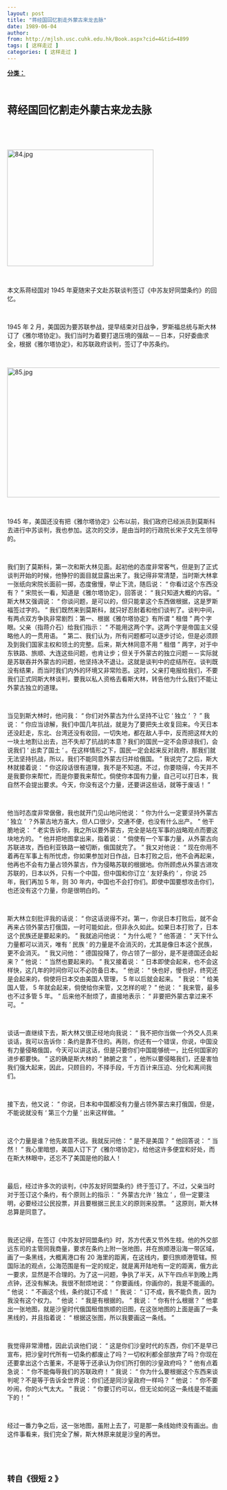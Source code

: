 ```yaml
---
layout: post
title: "蒋经国回忆割走外蒙古来龙去脉"
date: 1989-06-04
author: 
from: http://mjlsh.usc.cuhk.edu.hk/Book.aspx?cid=4&tid=4899
tags: [ 这样走过 ]
categories: [ 这样走过 ]
---
```


<div style="margin: 15px 10px 10px 0px;">
 <div>
  <span id="ctl00_ContentPlaceHolder1_chapter1_SubjectLabel" style="font-weight:bold;text-decoration:underline;">
   分类：
  </span>
 </div>
 <p class="p1">
  <b>
   <font size="5">
    <span class="s1">
    </span>
    <br/>
   </font>
  </b>
 </p>
 <p class="p2">
  <span class="s1">
   <b>
    <font size="5">
     蒋经国回忆割走外蒙古来龙去脉
    </font>
   </b>
  </span>
 </p>
 <p class="p1">
  <span class="s1">
  </span>
  <br/>
 </p>
 <p class="p1">
  <span class="s1">
  </span>
  <br/>
 </p>
 <p class="p3">
  <span class="s1">
   <img alt="84.jpg" border="0" height="270" src="/medias/contents/4899/84.jpg" width="340"/>
  </span>
 </p>
 <p class="p1">
  <span class="s1">
  </span>
  <br/>
 </p>
 <p class="p2">
  <span class="s1">
   本文系蒋经国对
  </span>
  <span class="s2">
   1945
  </span>
  <span class="s1">
   年夏随宋子文赴苏联谈判签订《中苏友好同盟条约》的回忆。
  </span>
 </p>
 <p class="p1">
  <span class="s1">
  </span>
  <br/>
 </p>
 <p class="p2">
  <span class="s2">
   1945
  </span>
  <span class="s1">
   年
  </span>
  <span class="s2">
   2
  </span>
  <span class="s1">
   月，美国因为要苏联参战，提早结束对日战争，罗斯福总统与斯大林订了《雅尔塔协定》。我们当时为着要打退压境的强敌－－日本，只好委曲求全，根据《雅尔塔协定》，和苏联政府谈判，签订了中苏条约。
  </span>
 </p>
 <p class="p1">
  <span class="s1">
  </span>
  <br/>
 </p>
 <p class="p3">
  <span class="s1">
   <img alt="85.jpg" border="0" height="301" src="/medias/contents/4899/85.jpg" width="500"/>
  </span>
 </p>
 <p class="p1">
  <span class="s1">
  </span>
  <br/>
 </p>
 <p class="p2">
  <span class="s2">
   1945
  </span>
  <span class="s1">
   年，美国还没有把《雅尔塔协定》公布以前，我们政府已经派员到莫斯科去进行中苏谈判，我也参加。这次的交涉，是由当时的行政院长宋子文先生领导的。
  </span>
 </p>
 <p class="p1">
  <span class="s1">
  </span>
  <br/>
 </p>
 <p class="p2">
  <span class="s1">
   我们到了莫斯科，第一次和斯大林见面。起初他的态度非常客气，但是到了正式谈判开始的时候，他狰狞的面目就显露出来了。我记得非常清楚，当时斯大林拿一张纸向宋院长面前一掷，态度傲慢，举止下流，随后说：
  </span>
  <span class="s2">
   “
  </span>
  <span class="s1">
   你看过这个东西没有？
  </span>
  <span class="s2">
   ”
  </span>
  <span class="s1">
   宋院长一看，知道是《雅尔塔协定》，回答说：
  </span>
  <span class="s2">
   “
  </span>
  <span class="s1">
   我只知道大概的内容。
  </span>
  <span class="s2">
   ”
  </span>
  <span class="s1">
   斯大林又强调说：
  </span>
  <span class="s2">
   “
  </span>
  <span class="s1">
   你谈问题，是可以的，但只能拿这个东西做根据，这是罗斯福签过字的。
  </span>
  <span class="s2">
   ”
  </span>
  <span class="s1">
   我们既然来到莫斯科，就只好忍耐着和他们谈判了。谈判中间，有两点双方争执非常剧烈：第一、根据《雅尔塔协定》有所谓
  </span>
  <span class="s2">
   “
  </span>
  <span class="s1">
   租借
  </span>
  <span class="s2">
   ”
  </span>
  <span class="s1">
   两个字眼。父亲（指蒋介石）给我们指示：
  </span>
  <span class="s2">
   “
  </span>
  <span class="s1">
   不能用这两个字。这两个字是帝国主义侵略他人的一贯用语。
  </span>
  <span class="s2">
   ”
  </span>
  <span class="s1">
   第二、我们认为，所有问题都可以逐步讨论，但是必须顾及到我们国家主权和领土的完整。后来，斯大林同意不用
  </span>
  <span class="s2">
   “
  </span>
  <span class="s1">
   租借
  </span>
  <span class="s2">
   ”
  </span>
  <span class="s1">
   两字，对于中东铁路、旅顺、大连这些问题，也肯让步；但关于外蒙古的独立问题－－实际就是苏联吞并外蒙古的问题，他坚持决不退让。这就是谈判中的症结所在。谈判既没有结果，而当时我们内外的环境又非常险恶。这时，父亲打电报给我们，不要我们正式同斯大林谈判，要我以私人资格去看斯大林，转告他为什么我们不能让外蒙古独立的道理。
  </span>
 </p>
 <p class="p1">
  <span class="s1">
  </span>
  <br/>
 </p>
 <p class="p2">
  <span class="s1">
   当见到斯大林时，他问我：
  </span>
  <span class="s2">
   “
  </span>
  <span class="s1">
   你们对外蒙古为什么坚持不让它
  </span>
  <span class="s2">
   ‘
  </span>
  <span class="s1">
   独立
  </span>
  <span class="s2">
   ’
  </span>
  <span class="s1">
   ？
  </span>
  <span class="s2">
   ”
  </span>
  <span class="s1">
   我说：
  </span>
  <span class="s2">
   “
  </span>
  <span class="s1">
   你应当谅解，我们中国几年抗战，就是为了要把失土收复回来。今天日本还没赶走，东北、台湾还没有收回，一切失地，都在敌人手中，反而把这样大的一块土地割让出去，岂不失却了抗战的本意？我们的国民一定不会原谅我们，会说我们
  </span>
  <span class="s2">
   ‘
  </span>
  <span class="s1">
   出卖了国土
  </span>
  <span class="s2">
   ’
  </span>
  <span class="s1">
   。在这样情形之下，国民一定会起来反对政府，那我们就无法坚持抗战，所以，我们不能同意外蒙古归并给俄国。
  </span>
  <span class="s2">
   ”
  </span>
  <span class="s1">
   我说完了之后，斯大林就接着说：
  </span>
  <span class="s2">
   “
  </span>
  <span class="s1">
   你这段话很有道理，我不是不知道。不过，你要晓得，今天并不是我要你来帮忙，而是你要我来帮忙。倘使你本国有力量，自己可以打日本，我自然不会提出要求。今天，你没有这个力量，还要讲这些话，就等于废话！
  </span>
  <span class="s2">
   ”
  </span>
 </p>
 <p class="p1">
  <span class="s1">
  </span>
  <br/>
 </p>
 <p class="p2">
  <span class="s1">
   他当时态度非常倨傲，我也就开门见山地问他说：
  </span>
  <span class="s2">
   “
  </span>
  <span class="s1">
   你为什么一定要坚持外蒙古
  </span>
  <span class="s2">
   ‘
  </span>
  <span class="s1">
   独立
  </span>
  <span class="s2">
   ’
  </span>
  <span class="s1">
   ？外蒙古地方虽大，但人口很少，交通不便，也没有什么出产。
  </span>
  <span class="s2">
   ”
  </span>
  <span class="s1">
   他干脆地说：
  </span>
  <span class="s2">
   “
  </span>
  <span class="s1">
   老实告诉你，我之所以要外蒙古，完全是站在军事的战略观点而要这块地方的。
  </span>
  <span class="s2">
   ”
  </span>
  <span class="s1">
   他并把地图拿出来，指着说：
  </span>
  <span class="s2">
   “
  </span>
  <span class="s1">
   倘使有一个军事力量，从外蒙古向苏联进攻，西伯利亚铁路一被切断，俄国就完了。
  </span>
  <span class="s2">
   ”
  </span>
  <span class="s1">
   我又对他说：
  </span>
  <span class="s2">
   “
  </span>
  <span class="s1">
   现在你用不着再在军事上有所忧虑，你如果参加对日作战，日本打败之后，他不会再起来，他再也不会有力量占领外蒙古，作为侵略苏联的根据地。你所顾虑从外蒙古进攻苏联的，日本以外，只有一个中国，但中国和你订立
  </span>
  <span class="s2">
   ‘
  </span>
  <span class="s1">
   友好条约
  </span>
  <span class="s2">
   ’
  </span>
  <span class="s1">
   ，你说
  </span>
  <span class="s2">
   25
  </span>
  <span class="s1">
   年，我们再加
  </span>
  <span class="s2">
   5
  </span>
  <span class="s1">
   年，则
  </span>
  <span class="s2">
   30
  </span>
  <span class="s1">
   年内，中国也不会打你们。即使中国要想攻击你们，也还没有这个力量，你是很明白的。
  </span>
  <span class="s2">
   ”
  </span>
 </p>
 <p class="p1">
  <span class="s1">
  </span>
  <br/>
 </p>
 <p class="p2">
  <span class="s1">
   斯大林立刻批评我的话说：
  </span>
  <span class="s2">
   “
  </span>
  <span class="s1">
   你这话说得不对。第一，你说日本打败后，就不会再来占领外蒙古打俄国，一时可能如此，但非永久如此。如果日本打败了，日本这个民族还是要起来的。
  </span>
  <span class="s2">
   ”
  </span>
  <span class="s1">
   我就追问他说：
  </span>
  <span class="s2">
   “
  </span>
  <span class="s1">
   为什么呢？
  </span>
  <span class="s2">
   ”
  </span>
  <span class="s1">
   他答道：
  </span>
  <span class="s2">
   “
  </span>
  <span class="s1">
   天下什么力量都可以消灭，唯有
  </span>
  <span class="s2">
   ‘
  </span>
  <span class="s1">
   民族
  </span>
  <span class="s2">
   ’
  </span>
  <span class="s1">
   的力量是不会消灭的，尤其是像日本这个民族，更不会消灭。
  </span>
  <span class="s2">
   ”
  </span>
  <span class="s1">
   我又问他：
  </span>
  <span class="s2">
   “
  </span>
  <span class="s1">
   德国投降了，你占领了一部分，是不是德国还会起来？
  </span>
  <span class="s2">
   ”
  </span>
  <span class="s1">
   他说：
  </span>
  <span class="s2">
   “
  </span>
  <span class="s1">
   当然也要起来的。
  </span>
  <span class="s2">
   ”
  </span>
  <span class="s1">
   我又接着说：
  </span>
  <span class="s2">
   “
  </span>
  <span class="s1">
   日本即使会起来，也不会这样快，这几年的时间你可以不必防备日本。
  </span>
  <span class="s2">
   ”
  </span>
  <span class="s1">
   他说：
  </span>
  <span class="s2">
   “
  </span>
  <span class="s1">
   快也好，慢也好，终究还是会起来的，倘使将日本交由美国人管理，
  </span>
  <span class="s2">
   5
  </span>
  <span class="s1">
   年以后就会起来。
  </span>
  <span class="s2">
   ”
  </span>
  <span class="s1">
   我说：
  </span>
  <span class="s2">
   “
  </span>
  <span class="s1">
   给美国人管，
  </span>
  <span class="s2">
   5
  </span>
  <span class="s1">
   年就会起来，倘使给你来管，又怎样的呢？
  </span>
  <span class="s2">
   ”
  </span>
  <span class="s1">
   他说：
  </span>
  <span class="s2">
   “
  </span>
  <span class="s1">
   我来管，最多也不过多管
  </span>
  <span class="s2">
   5
  </span>
  <span class="s1">
   年。
  </span>
  <span class="s2">
   ”
  </span>
  <span class="s1">
   后来他不耐烦了，直接地表示：
  </span>
  <span class="s2">
   “
  </span>
  <span class="s1">
   非要把外蒙古拿过来不可。
  </span>
  <span class="s2">
   ”
  </span>
 </p>
 <p class="p1">
  <span class="s1">
  </span>
  <br/>
 </p>
 <p class="p2">
  <span class="s1">
   谈话一直继续下去，斯大林又很正经地向我说：
  </span>
  <span class="s2">
   “
  </span>
  <span class="s1">
   我不把你当做一个外交人员来谈话，我可以告诉你：条约是靠不住的。再则，你还有一个错误，你说，中国没有力量侵略俄国，今天可以讲这话，但是只要你们中国能够统一，比任何国家的进步都要快。
  </span>
  <span class="s2">
   ”
  </span>
  <span class="s1">
   这的确是斯大林的
  </span>
  <span class="s2">
   “
  </span>
  <span class="s1">
   肺腑之言
  </span>
  <span class="s2">
   ”
  </span>
  <span class="s1">
   ，他所以要侵略我们，还是害怕我们强大起来，因此，只顾目的，不择手段，千方百计来压迫、分化和离间我们。
  </span>
 </p>
 <p class="p1">
  <span class="s1">
  </span>
  <br/>
 </p>
 <p class="p2">
  <span class="s1">
   接下去，他又说：
  </span>
  <span class="s2">
   “
  </span>
  <span class="s1">
   你说，日本和中国都没有力量占领外蒙古来打俄国，但是，不能说就没有
  </span>
  <span class="s2">
   ‘
  </span>
  <span class="s1">
   第三个力量
  </span>
  <span class="s2">
   ’
  </span>
  <span class="s1">
   出来这样做。
  </span>
  <span class="s2">
   ”
  </span>
 </p>
 <p class="p1">
  <span class="s1">
  </span>
  <br/>
 </p>
 <p class="p2">
  <span class="s1">
   这个力量是谁？他先故意不说。我就反问他：
  </span>
  <span class="s2">
   “
  </span>
  <span class="s1">
   是不是美国？
  </span>
  <span class="s2">
   ”
  </span>
  <span class="s1">
   他回答说：
  </span>
  <span class="s2">
   “
  </span>
  <span class="s1">
   当然！
  </span>
  <span class="s2">
   ”
  </span>
  <span class="s1">
   我心里暗想，美国人订下了《雅尔塔协定》，给他这许多便宜和好处，而在斯大林眼中，还忘不了美国是他的敌人！
  </span>
 </p>
 <p class="p1">
  <span class="s1">
  </span>
  <br/>
 </p>
 <p class="p2">
  <span class="s1">
   最后，经过许多次的谈判，《中苏友好同盟条约》终于签订了。不过，父亲当时对于签订这个条约，有个原则上的指示：
  </span>
  <span class="s2">
   “
  </span>
  <span class="s1">
   外蒙古允许
  </span>
  <span class="s2">
   ‘
  </span>
  <span class="s1">
   独立
  </span>
  <span class="s2">
   ’
  </span>
  <span class="s1">
   ，但一定要注明，必要经过公民投票，并且要根据三民主义的原则来投票。
  </span>
  <span class="s2">
   ”
  </span>
  <span class="s1">
   这原则，斯大林总算是同意了。
  </span>
 </p>
 <p class="p1">
  <span class="s1">
  </span>
  <br/>
 </p>
 <p class="p2">
  <span class="s1">
   我还记得，在签订《中苏友好同盟条约》时，苏方代表又节外生枝。他的外交部远东司的主管同我商量，要求在条约上附一张地图，并在旅顺港沿海一带区域，画了一条黑线，大概离港口有
  </span>
  <span class="s2">
   20
  </span>
  <span class="s1">
   海里的距离，在这线内，要归旅顺港管辖。照国际法的观点，公海范围是有一定的规定，就是离开陆地有一定的距离，俄方此一要求，显然是不合理的。为了这一问题，争执了半天，从下午四点半到晚上两点钟，还没有解决。我很不耐烦地说：
  </span>
  <span class="s2">
   “
  </span>
  <span class="s1">
   你要画线，你画你的，我是不能画的。
  </span>
  <span class="s2">
   ”
  </span>
  <span class="s1">
   他说：
  </span>
  <span class="s2">
   “
  </span>
  <span class="s1">
   不画这个线，条约就订不成！
  </span>
  <span class="s2">
   ”
  </span>
  <span class="s1">
   我说：
  </span>
  <span class="s2">
   “
  </span>
  <span class="s1">
   订不成，我不能负责，因为我没有这个权力。
  </span>
  <span class="s2">
   ”
  </span>
  <span class="s1">
   他说：
  </span>
  <span class="s2">
   “
  </span>
  <span class="s1">
   我是有根据的。
  </span>
  <span class="s2">
   ”
  </span>
  <span class="s1">
   我说：
  </span>
  <span class="s2">
   “
  </span>
  <span class="s1">
   你有什么根据？
  </span>
  <span class="s2">
   ”
  </span>
  <span class="s1">
   他拿出一张地图，就是沙皇时代俄国租借旅顺的旧图，在这张地图的上面是画了一条黑线的，并且指着说：
  </span>
  <span class="s2">
   “
  </span>
  <span class="s1">
   根据这张图，所以我要画这一条线。
  </span>
  <span class="s2">
   ”
  </span>
 </p>
 <p class="p1">
  <span class="s1">
  </span>
  <br/>
 </p>
 <p class="p2">
  <span class="s1">
   我觉得非常滑稽，因此讥讽他们说：
  </span>
  <span class="s2">
   “
  </span>
  <span class="s1">
   这是你们沙皇时代的东西，你们不是早已宣布，把沙皇时代所有一切条约都废止了吗？一切权利都全部放弃了吗？你现在还要拿出这个古董来，不是等于还承认为你们所打倒的沙皇政府吗？
  </span>
  <span class="s2">
   ”
  </span>
  <span class="s1">
   他有点着急说：
  </span>
  <span class="s2">
   “
  </span>
  <span class="s1">
   你不能侮辱我们的苏联政府！
  </span>
  <span class="s2">
   ”
  </span>
  <span class="s1">
   我说：
  </span>
  <span class="s2">
   “
  </span>
  <span class="s1">
   你为什么要根据这个东西来谈判呢？不是等于告诉全世界说：你们还是同沙皇政府一样吗？
  </span>
  <span class="s2">
   ”
  </span>
  <span class="s1">
   他说：
  </span>
  <span class="s2">
   “
  </span>
  <span class="s1">
   你不要吵闹，你的火气太大。
  </span>
  <span class="s2">
   ”
  </span>
  <span class="s1">
   我说：
  </span>
  <span class="s2">
   “
  </span>
  <span class="s1">
   你要订约可以，但无论如何这一条线是不能画下的！
  </span>
  <span class="s2">
   ”
  </span>
 </p>
 <p class="p1">
  <span class="s1">
  </span>
  <br/>
 </p>
 <p class="p2">
  <span class="s1">
   经过一番力争之后，这一张地图，虽附上去了，可是那一条线始终没有画出。由这件事看来，我们完全了解，斯大林原来就是沙皇的再世。
  </span>
 </p>
 <p class="p1">
  <span class="s1">
  </span>
  <br/>
 </p>
 <p class="p1">
  <b>
   <font size="4">
    <span class="s1">
    </span>
    <br/>
   </font>
  </b>
 </p>
 <p class="p2">
  <b>
   <font size="4">
    <span class="s1">
     转自《很短
    </span>
    <span class="s2">
     2
    </span>
    <span class="s1">
     》
    </span>
   </font>
  </b>
 </p>
</div>

